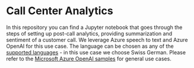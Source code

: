 # Call Center Analytics
In this repository you can find a Jupyter notebook that goes through the steps of setting up post-call analytics, providing summarization and sentiment of a customer call. We leverage Azure speech to text and Azure OpenAI for this use case. The language can be chosen as any of the [supported languages](https://learn.microsoft.com/en-us/azure/cognitive-services/speech-service/language-support?tabs=stt) - in this use case we choose Swiss German. Please refer to the [Microsoft Azure OpenAI samples](https://github.com/Azure/azure-openai-samples/tree/main/use_cases) for general use cases.

